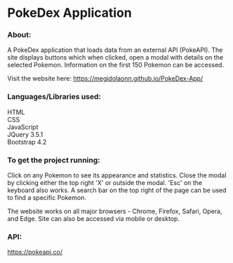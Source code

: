 # PokeDex Application

### About:
A PokeDex application that loads data from an external API (PokeAPI).
The site displays buttons which when clicked, open a modal with details on the selected Pokemon.
Information on the first 150 Pokemon can be accessed.

Visit the website here: https://megidolaonn.github.io/PokeDex-App/

### Languages/Libraries used:
HTML  
CSS  
JavaScript  
JQuery 3.5.1  
Bootstrap 4.2

### To get the project running:
Click on any Pokemon to see its appearance and statistics.
Close the modal by clicking either the top right 'X' or outside the modal. 'Esc' on the keyboard also works.
A search bar on the top right of the page can be used to find a specific Pokemon.

The website works on all major browsers - Chrome, Firefox, Safari, Opera, and Edge.
Site can also be accessed via mobile or desktop.

### API:
https://pokeapi.co/

